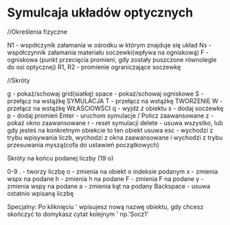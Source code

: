 # Symulcaja układów optycznych

//Określenia fizyczne

N1 - współczynik załamania w ośrodku w którym znajduje się układ
Ns - współczynnik załamania materiału soczewki(wpływa na ogniskową)
F - ogniskowa (punkt przecięcia promieni, gdy zostały puszczone równolegle do osi optycznej)
R1, R2 - promienie ograniczające soczewkę

//Skróty

g - pokaż/schowaj grid(siatkę)
space - pokaż/schowaj ogniskowe
S - przełącz na wstążkę SYMULACJA
T - przełącz na wstążkę TWORZENIE
W - przełącz na wstążkę WŁAŚCIOWŚCI
q - wyjdź z obiektu
s - dodaj soczewkę
p - dodaj promień
Enter - uruchom symulacje / Policz zaawansowane
z - pokaż okno zaawansowane
r - reset symulacji
delete - usuwa wszystko, lub gdy jesteś na konkretnym obiekcie to ten obiekt usuwa
esc - wychodzi z trybu wpisywania liczb, wychodzi z okna zaawansowane i wychodzi z trybu przesuwania myszą(cofa do ustawień początkowych)

Skróty na końcu podanej liczby (19 o)

0-9 . - tworzy liczbę
o - zmienia na obiekt o indeksie podanym
x - zmienia wspx na podane
h - zmienia h na podane
F - zmienia F na podane
y - zmienia wspy na podane
a - zmienia kąt na podany
Backspace - usuwa ostatnio wpisaną liczbę

Specjalny:
Po kliknięciu ' wpisujesz nową nazwę obiektu, gdy chcesz skończyć to domykasz cytat kolejnym ' np.'Socz1' 
